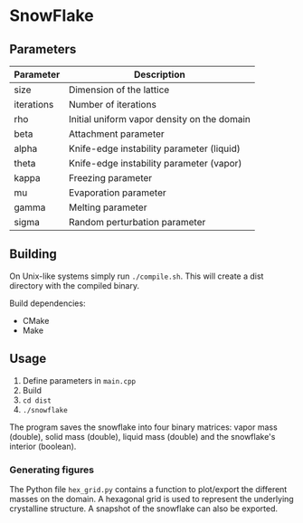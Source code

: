 # SnowFlake

## Parameters

| Parameter  | Description                                 |
|------------|---------------------------------------------|
| size       | Dimension of the lattice                    |
| iterations | Number of iterations                        |
| rho        | Initial uniform vapor density on the domain |
| beta       | Attachment parameter                        |
| alpha      | Knife-edge instability parameter (liquid)   |
| theta      | Knife-edge instability parameter (vapor)    |
| kappa      | Freezing parameter                          |
| mu         | Evaporation parameter                       |
| gamma      | Melting parameter                           |
| sigma      | Random perturbation parameter               |

## Building

On Unix-like systems simply run `./compile.sh`. This will create a dist directory with the compiled binary.

Build dependencies:

- CMake
- Make

## Usage

1. Define parameters in `main.cpp`
2. Build
3. `cd dist`
4. `./snowflake`

The program saves the snowflake into four binary matrices: vapor mass (double), solid mass (double), liquid mass (double) and the snowflake's interior (boolean).

### Generating figures

The Python file `hex_grid.py` contains a function to plot/export the different masses on the domain. A hexagonal grid is used to represent the underlying crystalline structure. A snapshot of the snowflake can also be exported.
